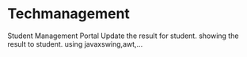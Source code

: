 # Techmanagement
Student Management Portal
Update the result for student.
showing the result to student.
using javaxswing,awt,...
